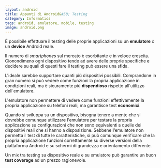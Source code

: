 ```yaml
---
layout: android
title: Appunti di Android&#58; Testing
category: Informatics
tags: android, emulatore, mobile, testing
image: android.png
---
```

È possibile effettuare il testing delle proprie applicazioni su un **emulatore** o un **device** Android reale.

Il numero di _smartphones_ sul mercato è esorbitante e in veloce crescita. Cionondimeno ogni dispositivo tende ad avere delle proprie specifiche e decidere su quali di questi fare il testing può essere una sfida.

L'ideale sarebbe supportare quanti più dispositivi possibili. Comprandone in gran numero si può vedere come funzioni la propria applicazione in condizioni reali, ma è
sicuramente più **dispendioso** rispetto all'utilizzo dell'emulatore.

L'emulatore non permettere di vedere come funzioni effettivamente la propria applicazione su telefoni reali, ma garantisce test **economici**.

Quando si sviluppa su un dispositivo, bisogna tenere a mente che si dovrebbe comunque utilizzare l'emulatore per testare la propria applicazione su configurazioni che non sono equivalenti a quelle dei dispositivi reali che si hanno a disposizione. Sebbene l'emulatore non permetta il test di tutte le caratteristiche, si può comunque verificare che la propria applicazione funzioni correttamente su diverse versioni della piattaforma Android e su schermi di grandezza e orientamento differente.

Un mix tra testing su dispositivo reale e su emulatore può garantire un buon **test coverage** ad un prezzo ragionevole.
